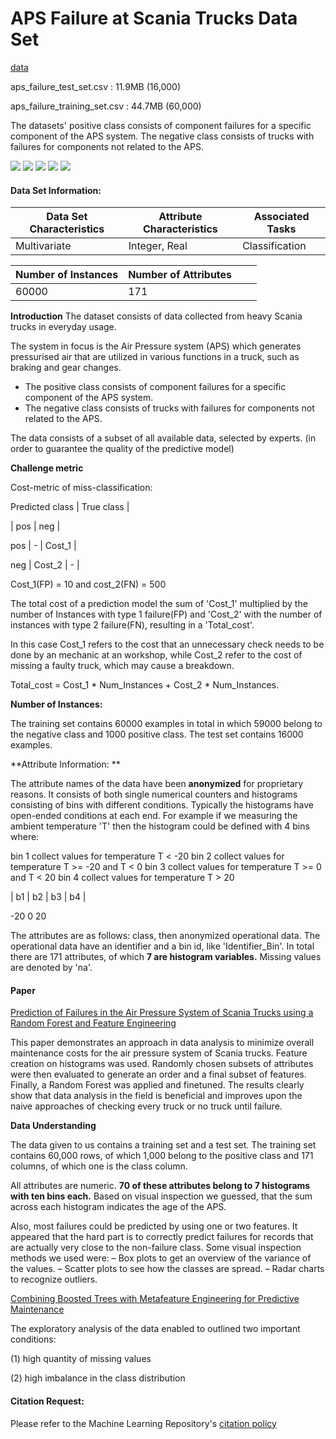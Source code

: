 # APS Failure at Scania Trucks Data Set

[data](https://archive.ics.uci.edu/ml/datasets/APS+Failure+at+Scania+Trucks)

aps_failure_test_set.csv : 11.9MB (16,000)

aps_failure_training_set.csv : 44.7MB (60,000)

The datasets' positive class consists of component failures for a specific component of the APS system. The negative class consists of trucks with failures for components not related to the APS.

![](https://img.shields.io/badge/sector-etc-black.svg) ![](https://img.shields.io/badge/labeled-yes-blue.svg) ![](https://img.shields.io/badge/time--series-no-red.svg) ![](https://img.shields.io/badge/failure%20classification-gray.svg) ![](<https://img.shields.io/badge/simulation-no-red.svg>)

#### Data Set Information:

| Data Set Characteristics | Attribute Characteristics | Associated Tasks |
| ------------------------ | ------------------------- | ---------------- |
| Multivariate             | Integer, Real             | Classification   |

| Number of Instances | Number of Attributes |      |      |
| ------------------- | -------------------- | ---- | ---- |
| 60000               | 171                  |      |      |

**Introduction**
The dataset consists of data collected from heavy Scania trucks in everyday usage.

The system in focus is the Air Pressure system (APS) which generates pressurised air that are utilized in various functions in a truck, such as braking and gear changes.

- The positive class consists of component failures for a specific component of the APS system.
- The negative class consists of trucks with failures for components not related to the APS.

The data consists of a subset of all available data, selected by experts. (in order to guarantee the quality of the predictive model)

**Challenge metric**

Cost-metric of miss-classification: 

Predicted class | True class | 

| pos | neg | 

pos | - | Cost_1 | 

neg | Cost_2 | - | 

Cost_1(FP) = 10 and cost_2(FN) = 500 

The total cost of a prediction model the sum of 'Cost_1' multiplied by the number of Instances with type 1 failure(FP) and 'Cost_2' with the number of instances with type 2 failure(FN), resulting in a 'Total_cost'.

In this case Cost_1 refers to the cost that an unnecessary check needs to be done by an mechanic at an workshop, while Cost_2 refer to the cost of missing a faulty truck, which may cause a breakdown. 

Total_cost = Cost_1 * Num_Instances + Cost_2 * Num_Instances. 

**Number of Instances:**

The training set contains 60000 examples in total in which 59000 belong to the negative class and 1000 positive class. The test set contains 16000 examples.

**Attribute Information: **

The attribute names of the data have been **anonymized** for proprietary reasons. It consists of both single numerical counters and histograms consisting of bins with different conditions. Typically the histograms have open-ended conditions at each end. For example if we measuring the ambient temperature 'T' then the histogram could be defined with 4 bins where: 

bin 1 collect values for temperature T < -20 
bin 2 collect values for temperature T >= -20 and T < 0 
bin 3 collect values for temperature T >= 0 and T < 20 
bin 4 collect values for temperature T > 20 

| b1 | b2 | b3 | b4 | 

-20 0 20 

The attributes are as follows: class, then anonymized operational data. The operational data have an identifier and a bin id, like 'Identifier_Bin'. 
In total there are 171 attributes, of which **7 are histogram variables.** Missing values are denoted by 'na'.

#### Paper

[Prediction of Failures in the Air Pressure System of Scania Trucks using a Random Forest and Feature Engineering](https://www.researchgate.net/publication/309195602_Prediction_of_Failures_in_the_Air_Pressure_System_of_Scania_Trucks_Using_a_Random_Forest_and_Feature_Engineering)

This paper demonstrates an approach in data analysis to minimize overall maintenance costs for the air pressure system of Scania trucks. Feature creation on histograms was used. Randomly chosen subsets of attributes were then evaluated to generate an order and a final subset of features. Finally, a Random Forest was applied and finetuned. The results clearly show that data analysis in the field is beneficial and improves upon the naive approaches of checking every truck or no truck until failure.

**Data Understanding**

The data given to us contains a training set and a test set. The training set contains 60,000 rows, of which 1,000 belong to the positive class and 171 columns, of which one is the class column.

All attributes are numeric. **70 of these attributes belong to 7 histograms with ten bins each.** Based on visual inspection we guessed, that the sum across each histogram indicates the age of the APS.

Also, most failures could be predicted by using one or two features. It appeared that the hard part is to correctly predict failures for records that are actually very close to the non-failure class. Some visual inspection methods we used were:
– Box plots to get an overview of the variance of the values.
– Scatter plots to see how the classes are spread.
– Radar charts to recognize outliers.

[Combining Boosted Trees with Metafeature Engineering for Predictive Maintenance](https://www.researchgate.net/publication/313067390_Combining_Boosted_Trees_with_Metafeature_Engineering_for_Predictive_Maintenance)

The exploratory analysis of the data enabled to outlined two important conditions:

(1) high quantity of missing values

(2) high imbalance in the class distribution

#### Citation Request:

Please refer to the Machine Learning Repository's [citation policy](https://archive.ics.uci.edu/ml/citation_policy.html) 